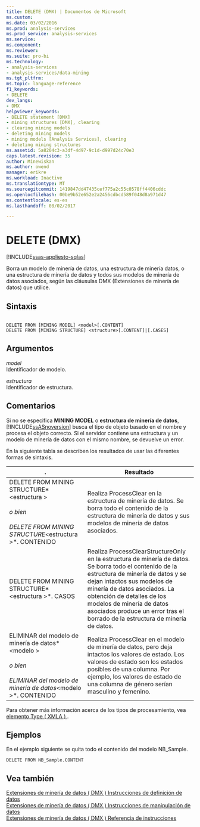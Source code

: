 ```yaml
---
title: DELETE (DMX) | Documentos de Microsoft
ms.custom: 
ms.date: 03/02/2016
ms.prod: analysis-services
ms.prod_service: analysis-services
ms.service: 
ms.component: 
ms.reviewer: 
ms.suite: pro-bi
ms.technology:
- analysis-services
- analysis-services/data-mining
ms.tgt_pltfrm: 
ms.topic: language-reference
f1_keywords:
- DELETE
dev_langs:
- DMX
helpviewer_keywords:
- DELETE statement [DMX]
- mining structures [DMX], clearing
- clearing mining models
- deleting mining models
- mining models [Analysis Services], clearing
- deleting mining structures
ms.assetid: 5a8204c3-a3df-4d97-9c1d-d997d24c70e3
caps.latest.revision: 35
author: Minewiskan
ms.author: owend
manager: erikre
ms.workload: Inactive
ms.translationtype: MT
ms.sourcegitcommit: 1419847dd47435cef775a2c55c0578ff4406cddc
ms.openlocfilehash: 00be9b52e652e2a2456cdbcd589f048d8a971d47
ms.contentlocale: es-es
ms.lasthandoff: 08/02/2017

---
```

# <a name="delete-dmx"></a>DELETE (DMX)
[!INCLUDE[ssas-appliesto-sqlas](../includes/ssas-appliesto-sqlas.md)]

  Borra un modelo de minería de datos, una estructura de minería datos, o una estructura de minería de datos y todos sus modelos de minería de datos asociados, según las cláusulas DMX (Extensiones de minería de datos) que utilice.  
  
## <a name="syntax"></a>Sintaxis  
  
```  
  
DELETE FROM [MINING MODEL] <model>[.CONTENT]  
DELETE FROM [MINING STRUCTURE] <structure>[.CONTENT]|[.CASES]  
```  
  
## <a name="arguments"></a>Argumentos  
 *model*  
 Identificador de modelo.  
  
 *estructura*  
 Identificador de estructura.  
  
## <a name="remarks"></a>Comentarios  
 Si no se especifica **MINING MODEL** o **estructura de minería de datos**, [!INCLUDE[ssASnoversion](../includes/ssasnoversion-md.md)] busca el tipo de objeto basado en el nombre y procesa el objeto correcto. Si el servidor contiene una estructura y un modelo de minería de datos con el mismo nombre, se devuelve un error.  
  
 En la siguiente tabla se describen los resultados de usar las diferentes formas de sintaxis.  
  
|.|Resultado|  
|---------------|------------|  
|DELETE FROM MINING STRUCTURE*\<estructura >*<br /><br /> o bien<br /><br /> DELETE FROM MINING STRUCTURE*\<estructura >*. CONTENIDO|Realiza ProcessClear en la estructura de minería de datos. Se borra todo el contenido de la estructura de minería de datos y sus modelos de minería de datos asociados.|  
|DELETE FROM MINING STRUCTURE*\<estructura >*. CASOS|Realiza ProcessClearStructureOnly en la estructura de minería de datos. Se borra todo el contenido de la estructura de minería de datos y se dejan intactos sus modelos de minería de datos asociados. La obtención de detalles de los modelos de minería de datos asociados produce un error tras el borrado de la estructura de minería de datos.|  
|ELIMINAR del modelo de minería de datos*\<modelo >*<br /><br /> o bien<br /><br /> ELIMINAR del modelo de minería de datos*\<modelo >*. CONTENIDO|Realiza ProcessClear en el modelo de minería de datos, pero deja intactos los valores de estado. Los valores de estado son los estados posibles de una columna. Por ejemplo, los valores de estado de una columna de género serían masculino y femenino.|  
  
 Para obtener más información acerca de los tipos de procesamiento, vea [elemento Type &#40; XMLA &#41; ](../analysis-services/xmla/xml-elements-properties/type-element-xmla.md).  
  
## <a name="examples"></a>Ejemplos  
 En el ejemplo siguiente se quita todo el contenido del modelo NB_Sample.  
  
```  
DELETE FROM NB_Sample.CONTENT  
```  
  
## <a name="see-also"></a>Vea también  
 [Extensiones de minería de datos &#40; DMX &#41; Instrucciones de definición de datos](../dmx/dmx-statements-data-definition.md)   
 [Extensiones de minería de datos &#40; DMX &#41; Instrucciones de manipulación de datos](../dmx/dmx-statements-data-manipulation.md)   
 [Extensiones de minería de datos &#40; DMX &#41; Referencia de instrucciones](../dmx/data-mining-extensions-dmx-statements.md)  
  
  

